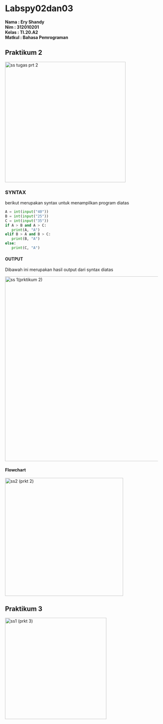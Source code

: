 # Labspy02dan03
**Nama	   	: Ery Shandy** <br>
**Nim	  	  : 312010201** <br>
**Kelas	  	: TI.20.A2** <br>
**Matkul	  : Bahasa Pemrograman** <br>

## Praktikum 2
<img width="397" alt="ss tugas prt 2" src="https://user-images.githubusercontent.com/73053784/98433061-862be780-20f6-11eb-9676-13ec9cfa9f1b.png">

### SYNTAX
berikut merupakan syntax untuk menampilkan program diatas
 ``` python
A = int(input("40"))
B = int(input("25"))
C = int(input("35"))
if A > B and A > C:
    print(A, "A")
elif B > A and B > C:
    print(B, "A")
else:
    print(C, "A")
```

#### OUTPUT
Dibawah ini merupakan hasil output dari syntax diatas


<img width="609" alt="ss 1(prktikum 2)" src="https://user-images.githubusercontent.com/73053784/98433294-55e54880-20f8-11eb-84bf-74da050ad6c9.png">

#### Flowchart 
<img width="389" alt="ss2 (prkt 2)" src="https://user-images.githubusercontent.com/73053784/98433750-91821180-20fc-11eb-8267-b21a6ddac5cb.png">


## Praktikum 3
<img width="334" alt="ss1 (prkt 3)" src="https://user-images.githubusercontent.com/73053784/98433884-7794fe80-20fd-11eb-94c1-f16262510bb3.png">
